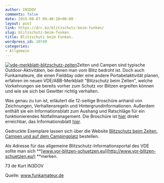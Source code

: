 ```yaml
---
author: IN3DOV
comments: false
date: 2015-08-07 09:40:10+00:00
layout: post
link: https://drc.bz/blitzschutz-beim-funken/
slug: blitzschutz-beim-funken
title: Blitzschutz beim Funken.
wordpress_id: 10749
categories:
- Allgemein
---
```


[![vde-merkblatt-blitzschutz-zelten](https://drc.bz/wp-content/uploads/2015/08/vde-merkblatt-blitzschutz-zelten.jpg)](https://drc.bz/wp-content/uploads/2015/08/vde-merkblatt-blitzschutz-zelten.jpg)Zelten und Campen sind typische Outdoor-Aktivitäten, bei denen man vom Blitz bedroht ist. Doch auch Funkamateure, die einen Fieldday oder eine andere Portabelaktivität planen, erfahren im neuen VDE/ABB-Merkblatt "Blitzschutz beim Zelten", welche Vorkehrungen sie bereits vorher zum Schutz vor Blitzen ergreifen können und wie sie sich bei Gewitter richtig verhalten.




Was genau zu tun ist, erläutert die 12-seitige Broschüre anhand von Zeichnungen, Verhaltensregeln und Hintergrundinformationen. Außerdem enthält sie ein Informationsblatt zum Aushang und Ratschläge für ein funktionierendes Notfallmanagement. Die Broschüre ist [hier](http://www.vde.com/de/Ausschuesse/Blitzschutz/Publ/mb-all/Documents/VDE-Merkblatt-Camping.pdf) direkt erreichbar, das Informationsblatt [hier](http://www.vde.com/de/Ausschuesse/Blitzschutz/Publ/mb-all/Documents/VDE-Infoblatt-Camping.pdf).




Gedruckte Exemplare lassen sich über die Website [Blitzschutz beim Zelten, Campen und auf dem Campingplatz](http://www.vde.com/blitzschutz-beim-zelten) bestellen.




Als Adresse für das allgemeine Blitzschutz-Informationsportal des VDE sollte man sich **[www.vor-blitzen-schuetzen.eu](http://www.vor-blitzen-schuetzen.eu/) **merken.




73 de Kurt IN3DOV




Quelle: www.funkamateur.de


